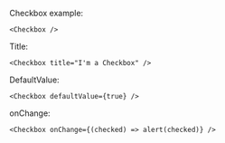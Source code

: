 Checkbox example:

    <Checkbox />

Title:

    <Checkbox title="I'm a Checkbox" />

DefaultValue:

    <Checkbox defaultValue={true} />

onChange:

    <Checkbox onChange={(checked) => alert(checked)} />